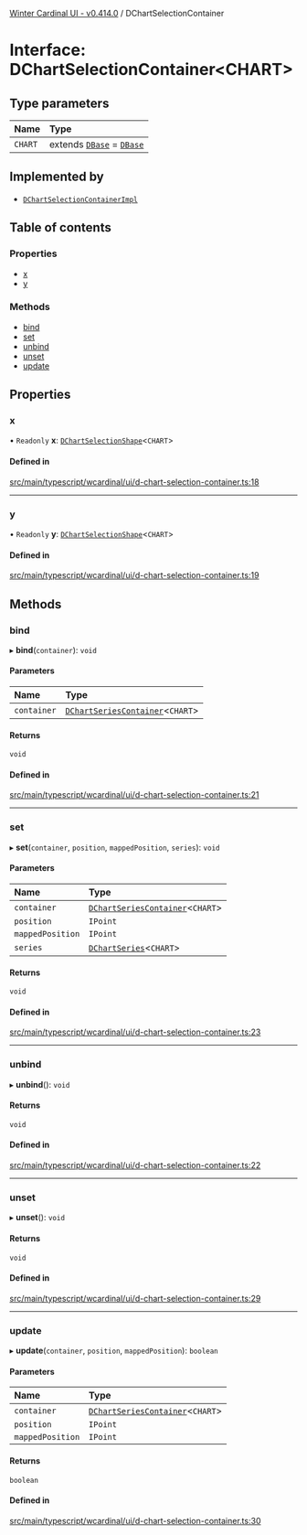 [Winter Cardinal UI - v0.414.0](../index.md) / DChartSelectionContainer

# Interface: DChartSelectionContainer\<CHART\>

## Type parameters

| Name | Type |
| :------ | :------ |
| `CHART` | extends [`DBase`](../classes/DBase.md) = [`DBase`](../classes/DBase.md) |

## Implemented by

- [`DChartSelectionContainerImpl`](../classes/DChartSelectionContainerImpl.md)

## Table of contents

### Properties

- [x](DChartSelectionContainer.md#x)
- [y](DChartSelectionContainer.md#y)

### Methods

- [bind](DChartSelectionContainer.md#bind)
- [set](DChartSelectionContainer.md#set)
- [unbind](DChartSelectionContainer.md#unbind)
- [unset](DChartSelectionContainer.md#unset)
- [update](DChartSelectionContainer.md#update)

## Properties

### x

• `Readonly` **x**: [`DChartSelectionShape`](DChartSelectionShape.md)\<`CHART`\>

#### Defined in

[src/main/typescript/wcardinal/ui/d-chart-selection-container.ts:18](https://github.com/winter-cardinal/winter-cardinal-ui/blob/v0.414.0/src/main/typescript/wcardinal/ui/d-chart-selection-container.ts#L18)

___

### y

• `Readonly` **y**: [`DChartSelectionShape`](DChartSelectionShape.md)\<`CHART`\>

#### Defined in

[src/main/typescript/wcardinal/ui/d-chart-selection-container.ts:19](https://github.com/winter-cardinal/winter-cardinal-ui/blob/v0.414.0/src/main/typescript/wcardinal/ui/d-chart-selection-container.ts#L19)

## Methods

### bind

▸ **bind**(`container`): `void`

#### Parameters

| Name | Type |
| :------ | :------ |
| `container` | [`DChartSeriesContainer`](DChartSeriesContainer.md)\<`CHART`\> |

#### Returns

`void`

#### Defined in

[src/main/typescript/wcardinal/ui/d-chart-selection-container.ts:21](https://github.com/winter-cardinal/winter-cardinal-ui/blob/v0.414.0/src/main/typescript/wcardinal/ui/d-chart-selection-container.ts#L21)

___

### set

▸ **set**(`container`, `position`, `mappedPosition`, `series`): `void`

#### Parameters

| Name | Type |
| :------ | :------ |
| `container` | [`DChartSeriesContainer`](DChartSeriesContainer.md)\<`CHART`\> |
| `position` | `IPoint` |
| `mappedPosition` | `IPoint` |
| `series` | [`DChartSeries`](DChartSeries.md)\<`CHART`\> |

#### Returns

`void`

#### Defined in

[src/main/typescript/wcardinal/ui/d-chart-selection-container.ts:23](https://github.com/winter-cardinal/winter-cardinal-ui/blob/v0.414.0/src/main/typescript/wcardinal/ui/d-chart-selection-container.ts#L23)

___

### unbind

▸ **unbind**(): `void`

#### Returns

`void`

#### Defined in

[src/main/typescript/wcardinal/ui/d-chart-selection-container.ts:22](https://github.com/winter-cardinal/winter-cardinal-ui/blob/v0.414.0/src/main/typescript/wcardinal/ui/d-chart-selection-container.ts#L22)

___

### unset

▸ **unset**(): `void`

#### Returns

`void`

#### Defined in

[src/main/typescript/wcardinal/ui/d-chart-selection-container.ts:29](https://github.com/winter-cardinal/winter-cardinal-ui/blob/v0.414.0/src/main/typescript/wcardinal/ui/d-chart-selection-container.ts#L29)

___

### update

▸ **update**(`container`, `position`, `mappedPosition`): `boolean`

#### Parameters

| Name | Type |
| :------ | :------ |
| `container` | [`DChartSeriesContainer`](DChartSeriesContainer.md)\<`CHART`\> |
| `position` | `IPoint` |
| `mappedPosition` | `IPoint` |

#### Returns

`boolean`

#### Defined in

[src/main/typescript/wcardinal/ui/d-chart-selection-container.ts:30](https://github.com/winter-cardinal/winter-cardinal-ui/blob/v0.414.0/src/main/typescript/wcardinal/ui/d-chart-selection-container.ts#L30)
